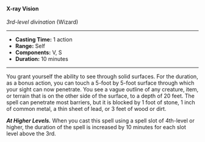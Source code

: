 #### X-ray Vision
*3rd-level divination* (Wizard)
___
- **Casting Time:** 1 action
- **Range:** Self
- **Components:** V, S
- **Duration:** 10 minutes
---
You grant yourself the ability to see through solid surfaces. For the duration, as a bonus action, you can touch a 5-foot by 5-foot surface through which your sight can now penetrate. You see a vague outline of any creature, item, or terrain that is on the other side of the surface, to a depth of 20 feet. The spell can penetrate most barriers, but it is blocked by 1 foot of stone, 1 inch of common metal, a thin sheet of lead, or 3 feet of wood or dirt.

***At Higher Levels.*** When you cast this spell using a spell slot of 4th-level or higher, the duration of the spell is increased by 10 minutes for each slot level above the 3rd.
